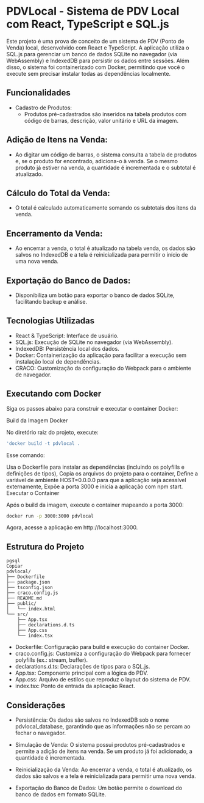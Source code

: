 # PDVLocal - Sistema de PDV Local com React, TypeScript e SQL.js

Este projeto é uma prova de conceito de um sistema de PDV (Ponto de Venda) local, desenvolvido com React e TypeScript. A aplicação utiliza o SQL.js para gerenciar um banco de dados SQLite no navegador (via WebAssembly) e IndexedDB para persistir os dados entre sessões. Além disso, o sistema foi containerizado com Docker, permitindo que você o execute sem precisar instalar todas as dependências localmente.

## Funcionalidades
- Cadastro de Produtos:
    - Produtos pré-cadastrados são inseridos na tabela produtos com código de barras, descrição, valor unitário e URL da imagem.

## Adição de Itens na Venda:
- Ao digitar um código de barras, o sistema consulta a tabela de produtos e, se o produto for encontrado, adiciona-o à venda. Se o mesmo produto já estiver na venda, a quantidade é incrementada e o subtotal é atualizado.

## Cálculo do Total da Venda:
- O total é calculado automaticamente somando os subtotais dos itens da venda.

## Encerramento da Venda:
- Ao encerrar a venda, o total é atualizado na tabela venda, os dados são salvos no IndexedDB e a tela é reinicializada para permitir o início de uma nova venda.

## Exportação do Banco de Dados:
- Disponibiliza um botão para exportar o banco de dados SQLite, facilitando backup e análise.

## Tecnologias Utilizadas
- React & TypeScript: Interface de usuário.
- SQL.js: Execução de SQLite no navegador (via WebAssembly).
- IndexedDB: Persistência local dos dados.
- Docker: Containerização da aplicação para facilitar a execução sem instalação local de dependências.
- CRACO: Customização da configuração do Webpack para o ambiente de navegador.


## Executando com Docker
Siga os passos abaixo para construir e executar o container Docker:

Build da Imagem Docker

No diretório raiz do projeto, execute:

```bash
'docker build -t pdvlocal .
```
Esse comando:

Usa o Dockerfile para instalar as dependências (incluindo os polyfills e definições de tipos),
Copia os arquivos do projeto para o container,
Define a variável de ambiente HOST=0.0.0.0 para que a aplicação seja acessível externamente,
Expõe a porta 3000 e inicia a aplicação com npm start.
Executar o Container

Após o build da imagem, execute o container mapeando a porta 3000:

```bash
docker run -p 3000:3000 pdvlocal
```

Agora, acesse a aplicação em http://localhost:3000.

## Estrutura do Projeto
```
pgsql
Copiar
pdvlocal/
├── Dockerfile
├── package.json
├── tsconfig.json
├── craco.config.js
├── README.md
├── public/
│   └── index.html
└── src/
    ├── App.tsx
    ├── declarations.d.ts
    ├── App.css
    └── index.tsx
```    

- Dockerfile: Configuração para build e execução do container Docker.
- craco.config.js: Customiza a configuração do Webpack para fornecer polyfills (ex.: stream, buffer).
- declarations.d.ts: Declarações de tipos para o SQL.js.
- App.tsx: Componente principal com a lógica do PDV.
- App.css: Arquivo de estilos que reproduz o layout do sistema de PDV.
- index.tsx: Ponto de entrada da aplicação React.

## Considerações
- Persistência: Os dados são salvos no IndexedDB sob o nome pdvlocal_database, garantindo que as informações não se percam ao fechar o navegador.

- Simulação de Venda: O sistema possui produtos pré-cadastrados e permite a adição de itens na venda. Se um produto já foi adicionado, a quantidade é incrementada.

- Reinicialização da Venda: Ao encerrar a venda, o total é atualizado, os dados são salvos e a tela é reinicializada para permitir uma nova venda.

- Exportação do Banco de Dados: Um botão permite o download do banco de dados em formato SQLite.